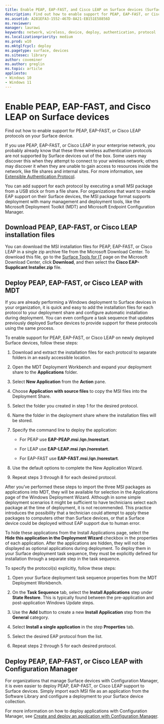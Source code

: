 ```yaml
---
title: Enable PEAP, EAP-FAST, and Cisco LEAP on Surface devices (Surface)
description: Find out how to enable support for PEAP, EAP-FAST, or Cisco LEAP protocols on your Surface device.
ms.assetid: A281EFA3-1552-467D-8A21-EB151E58856D
ms.reviewer: 
manager: laurawi
keywords: network, wireless, device, deploy, authentication, protocol
ms.localizationpriority: medium
ms.prod: w10
ms.mktglfcycl: deploy
ms.pagetype: surface, devices
ms.sitesec: library
author: coveminer
ms.author: greglin
ms.topic: article
appliesto:
- Windows 10
- Windows 11
---
```


# Enable PEAP, EAP-FAST, and Cisco LEAP on Surface devices

Find out how to enable support for PEAP, EAP-FAST, or Cisco LEAP protocols on your Surface device.

If you use PEAP, EAP-FAST, or Cisco LEAP in your enterprise network, you probably already know that these three wireless authentication protocols are not supported by Surface devices out of the box. Some users may discover this when they attempt to connect to your wireless network; others may discover it when they are unable to gain access to resources inside the network, like file shares and internal sites. For more information, see [Extensible Authentication Protocol](/windows-server/networking/technologies/extensible-authentication-protocol/network-access).

You can add support for each protocol by executing a small MSI package from a USB stick or from a file share. For organizations that want to enable EAP support on their Surface devices, the MSI package format supports deployment with many management and deployment tools, like the Microsoft Deployment Toolkit (MDT) and Microsoft Endpoint Configuration Manager.

## <a href="" id="download-peap--eap-fast--or-cisco-leap-installation-files--"></a>Download PEAP, EAP-FAST, or Cisco LEAP installation files

You can download the MSI installation files for PEAP, EAP-FAST, or Cisco LEAP in a single zip archive file from the Microsoft Download Center. To download this file, go to the [Surface Tools for IT](https://www.microsoft.com/download/details.aspx?id=46703) page on the Microsoft Download Center, click **Download**, and then select the **Cisco EAP-Supplicant Installer.zip** file.

## Deploy PEAP, EAP-FAST, or Cisco LEAP with MDT

If you are already performing a Windows deployment to Surface devices in your organization, it is quick and easy to add the installation files for each protocol to your deployment share and configure automatic installation during deployment. You can even configure a task sequence that updates previously deployed Surface devices to provide support for these protocols using the same process.

To enable support for PEAP, EAP-FAST, or Cisco LEAP on newly deployed Surface devices, follow these steps:

1. Download and extract the installation files for each protocol to separate folders in an easily accessible location.

2. Open the MDT Deployment Workbench and expand your deployment share to the **Applications** folder.

3. Select **New Application** from the **Action** pane.

4. Choose **Application with source files** to copy the MSI files into the Deployment Share.

5. Select the folder you created in step 1 for the desired protocol.

6. Name the folder in the deployment share where the installation files will be stored.

7. Specify the command line to deploy the application:

    - For PEAP use **EAP-PEAP.msi /qn /norestart**.

    - For LEAP use **EAP-LEAP.msi /qn /norestart**.

    - For EAP-FAST use **EAP-FAST.msi /qn /norestart**.

8. Use the default options to complete the New Application Wizard.

9. Repeat steps 3 through 8 for each desired protocol.

After you’ve performed these steps to import the three MSI packages as applications into MDT, they will be available for selection in the Applications page of the Windows Deployment Wizard. Although in some simple deployment scenarios it might be sufficient to have technicians select each package at the time of deployment, it is not recommended. This practice introduces the possibility that a technician could attempt to apply these packages to computers other than Surface devices, or that a Surface device could be deployed without EAP support due to human error.

To hide these applications from the Install Applications page, select the **Hide this application in the Deployment Wizard** checkbox in the properties of each application. After the applications are hidden, they will not be displayed as optional applications during deployment. To deploy them in your Surface deployment task sequence, they must be explicitly defined for installation through a separate step in the task sequence.

To specify the protocol(s) explicitly, follow these steps:

1. Open your Surface deployment task sequence properties from the MDT Deployment Workbench.

2. On the **Task Sequence** tab, select the **Install Applications** step under **State Restore**. This is typically found between the pre-application and post-application Windows Update steps.

3. Use the **Add** button to create a new **Install Application** step from the **General** category.

4. Select **Install a single application** in the step **Properties** tab.

5. Select the desired EAP protocol from the list.

6. Repeat steps 2 through 5 for each desired protocol.

## Deploy PEAP, EAP-FAST, or Cisco LEAP with Configuration Manager

For organizations that manage Surface devices with Configuration Manager, it is even easier to deploy PEAP, EAP-FAST, or Cisco LEAP support to Surface devices. Simply import each MSI file as an application from the Software Library and configure a deployment to your Surface device collection.

For more information on how to deploy applications with Configuration Manager,  see [Create and deploy an application with Configuration Manager](/mem/configmgr/apps/get-started/create-and-deploy-an-application).

